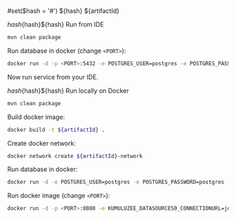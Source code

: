#set($hash = '#')
${hash} ${artifactId}

${hash}${hash}${hash} Run from IDE

```bash
mvn clean package
```

Run database in docker (change `<PORT>`):
```bash
docker run -d -p <PORT>:5432 -e POSTGRES_USER=postgres -e POSTGRES_PASSWORD=postgres -e POSTGRES_DB=${artifactId} --name ${artifactId}-db postgres:12
```

Now run service from your IDE.

${hash}${hash}${hash} Run locally on Docker

```bash
mvn clean package
```

Build docker image:
```bash
docker build -t ${artifactId} .
```

Create docker network:
```bash
docker network create ${artifactId}-network
```

Run database in docker:
```bash
docker run -d -e POSTGRES_USER=postgres -e POSTGRES_PASSWORD=postgres -e POSTGRES_DB=${artifactId} --network ${artifactId}-network --name ${artifactId}-db postgres:12
```

Run docker image (change `<PORT>`):
```bash
docker run -d -p <PORT>:8080 -e KUMULUZEE_DATASOURCES0_CONNECTIONURL=jdbc:postgresql://${artifactId}-db:5432/${artifactId} -e KUMULUZEE_DATASOURCES0_USERNAME=postgres -e KUMULUZEE_DATASOURCES0_PASSWORD=postgres --network ${artifactId}-network --name ${artifactId}-service ${artifactId}
```